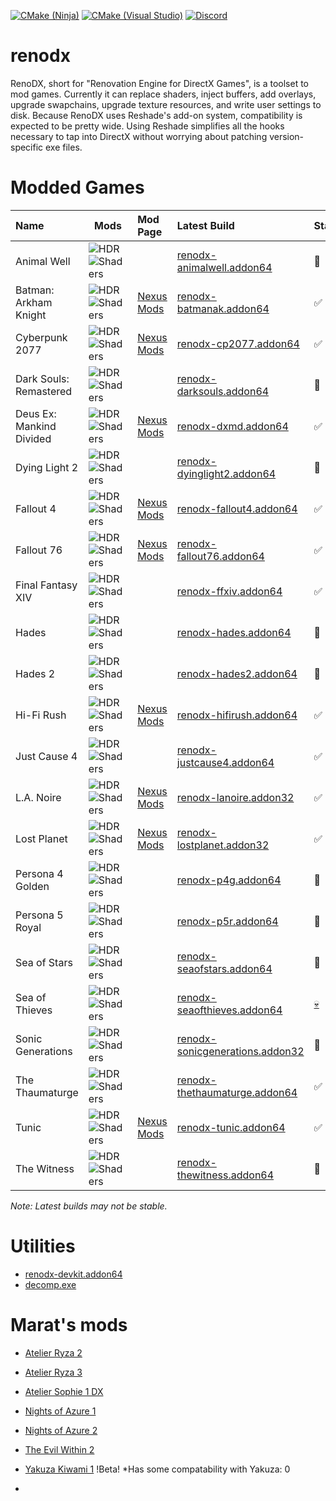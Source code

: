 [![CMake (Ninja)](https://github.com/clshortfuse/renodx/actions/workflows/cmake-ninja.yml/badge.svg)](https://github.com/clshortfuse/renodx/actions/workflows/cmake-ninja.yml) [![CMake (Visual Studio)](https://github.com/clshortfuse/renodx/actions/workflows/cmake-visual-studio.yml/badge.svg)](https://github.com/clshortfuse/renodx/actions/workflows/cmake-visual-studio.yml) [![Discord](https://img.shields.io/discord/1161035767917850784?logo=discord&logoColor=%23fff&label=Discord&labelColor=%235865F2)](https://discord.gg/5WZXDpmbpP)


# renodx
RenoDX, short for "Renovation Engine for DirectX Games", is a toolset to mod games. Currently it can replace shaders, inject buffers, add overlays, upgrade swapchains, upgrade texture resources, and write user settings to disk. Because RenoDX uses Reshade's add-on system, compatibility is expected to be pretty wide. Using Reshade simplifies all the hooks necessary to tap into DirectX without worrying about patching version-specific exe files.


# Modded Games

| Name                     | Mods                                                                                                                                                                                                      | Mod Page                                                                                 | Latest Build                                                                                            | Status                                                     |
| :----------------------- | --------------------------------------------------------------------------------------------------------------------------------------------------------------------------------------------------------- | :--------------------------------------------------------------------------------------- | :------------------------------------------------------------------------------------------------------ | :--------------------------------------------------------- |
| Animal Well              | ![HDR](https://img.shields.io/badge/HDR-Add-blue) ![Shaders](https://img.shields.io/github/directory-file-count/clshortfuse/renodx/src%2Fgames%2Fanimalwell?type=file&extension=hlsl&label=Shaders)       |                                                                                          | [renodx-animalwell.addon64](https://clshortfuse.github.io/renodx/renodx-animalwell.addon64)             | :construction:                                             |
| Batman: Arkham Knight    | ![HDR](https://img.shields.io/badge/HDR-Add-blue) ![Shaders](https://img.shields.io/github/directory-file-count/clshortfuse/renodx/src%2Fgames%2Fbatmanak?type=file&extension=hlsl&label=Shaders)         | [Nexus Mods](https://www.nexusmods.com/batmanarkhamknight/mods/1509)                     | [renodx-batmanak.addon64](https://clshortfuse.github.io/renodx/renodx-batmanak.addon64)                 | :white_check_mark:                                         |
| Cyberpunk 2077           | ![HDR](https://img.shields.io/badge/HDR-Fix-green) ![Shaders](https://img.shields.io/github/directory-file-count/clshortfuse/renodx/src%2Fgames%2Fcp2077?type=file&extension=hlsl&label=Shaders)          | [Nexus Mods](https://www.nexusmods.com/cyberpunk2077/mods/13912)                         | [renodx-cp2077.addon64](https://clshortfuse.github.io/renodx/renodx-cp2077.addon64)                     | :white_check_mark:                                         |
| Dark Souls: Remastered   | ![HDR](https://img.shields.io/badge/HDR-Add-blue) ![Shaders](https://img.shields.io/github/directory-file-count/clshortfuse/renodx/src%2Fgames%2Fdarksouls?type=file&extension=hlsl&label=Shaders)        |                                                                                          | [renodx-darksouls.addon64](https://clshortfuse.github.io/renodx/renodx-darksouls.addon64)               | :construction:                                             |
| Deus Ex: Mankind Divided | ![HDR](https://img.shields.io/badge/HDR-Add-blue) ![Shaders](https://img.shields.io/github/directory-file-count/clshortfuse/renodx/src%2Fgames%2Fdxmd?type=file&extension=hlsl&label=Shaders)             | [Nexus Mods](https://www.nexusmods.com/deusexmankinddivided/mods/28)                     | [renodx-dxmd.addon64](https://clshortfuse.github.io/renodx/renodx-dxmd.addon64)                         | :white_check_mark:                                         |
| Dying Light 2            | ![HDR](https://img.shields.io/badge/HDR-Add-blue) ![Shaders](https://img.shields.io/github/directory-file-count/clshortfuse/renodx/src%2Fgames%2Fdyinglight2?type=file&extension=hlsl&label=Shaders)      |                                                                                          | [renodx-dyinglight2.addon64](https://clshortfuse.github.io/renodx/renodx-dyinglight2.addon64)           | :construction:                                             |
| Fallout 4                | ![HDR](https://img.shields.io/badge/HDR-Add-blue) ![Shaders](https://img.shields.io/github/directory-file-count/clshortfuse/renodx/src%2Fgames%2Ffallout4?type=file&extension=hlsl&label=Shaders)         | [Nexus Mods](https://www.nexusmods.com/fallout4/mods/81123)                              | [renodx-fallout4.addon64](https://clshortfuse.github.io/renodx/renodx-fallout4.addon64)                 | :white_check_mark:                                         |
| Fallout 76               | ![HDR](https://img.shields.io/badge/HDR-Add-blue) ![Shaders](https://img.shields.io/github/directory-file-count/clshortfuse/renodx/src%2Fgames%2Ffallout76?type=file&extension=hlsl&label=Shaders)        | [Nexus Mods](https://www.nexusmods.com/fallout76/mods/2559/)                             | [renodx-fallout76.addon64](https://clshortfuse.github.io/renodx/renodx-fallout76.addon64)               | :white_check_mark:                                         |
| Final Fantasy XIV        | ![HDR](https://img.shields.io/badge/HDR-Add-blue) ![Shaders](https://img.shields.io/github/directory-file-count/clshortfuse/renodx/src%2Fgames%2Fffxiv?type=file&extension=hlsl&label=Shaders)            |                                                                                          | [renodx-ffxiv.addon64](https://clshortfuse.github.io/renodx/renodx-ffxiv.addon64)                       | :white_check_mark:                                         |
| Hades                    | ![HDR](https://img.shields.io/badge/HDR-Add-blue) ![Shaders](https://img.shields.io/github/directory-file-count/clshortfuse/renodx/src%2Fgames%2Fhades?type=file&extension=hlsl&label=Shaders)            |                                                                                          | [renodx-hades.addon64](https://clshortfuse.github.io/renodx/renodx-hades.addon64)                       | :construction:                                             |
| Hades 2                  | ![HDR](https://img.shields.io/badge/HDR-Add-blue) ![Shaders](https://img.shields.io/github/directory-file-count/clshortfuse/renodx/src%2Fgames%2Fhades2?type=file&extension=hlsl&label=Shaders)           |                                                                                          | [renodx-hades2.addon64](https://clshortfuse.github.io/renodx/renodx-hades2.addon64)                     | :construction:                                             |
| Hi-Fi Rush               | ![HDR](https://img.shields.io/badge/HDR-Add-blue) ![Shaders](https://img.shields.io/github/directory-file-count/clshortfuse/renodx/src%2Fgames%2Fhifirush?type=file&extension=hlsl&label=Shaders)         | [Nexus Mods](https://www.nexusmods.com/hifirush/mods/24)                                 | [renodx-hifirush.addon64](https://clshortfuse.github.io/renodx/renodx-hifirush.addon64)                 | :white_check_mark:                                         |
| Just Cause 4             | ![HDR](https://img.shields.io/badge/HDR-Add-blue) ![Shaders](https://img.shields.io/github/directory-file-count/clshortfuse/renodx/src%2Fgames%2Fjustcause4?type=file&extension=hlsl&label=Shaders)       |                                                                                          | [renodx-justcause4.addon64](https://clshortfuse.github.io/renodx/renodx-justcause4.addon64)             | :white_check_mark:                                         |
| L.A. Noire               | ![HDR](https://img.shields.io/badge/HDR-Add-blue) ![Shaders](https://img.shields.io/github/directory-file-count/clshortfuse/renodx/src%2Fgames%2Flanoire?type=file&extension=hlsl&label=Shaders)          | [Nexus Mods](https://www.nexusmods.com/lanoire/mods/6)                                   | [renodx-lanoire.addon32](https://clshortfuse.github.io/renodx/renodx-lanoire.addon32)                   | :white_check_mark:                                         |
| Lost Planet              | ![HDR](https://img.shields.io/badge/HDR-Add-blue) ![Shaders](https://img.shields.io/github/directory-file-count/clshortfuse/renodx/src%2Fgames%2Flanoire?type=file&extension=hlsl&label=Shaders)          | [Nexus Mods](https://www.nexusmods.com/lostplanetextremeconditioncoloniesedition/mods/2) | [renodx-lostplanet.addon32](https://clshortfuse.github.io/renodx/renodx-lostplanet.addon32)             | :white_check_mark:                                         |
| Persona 4 Golden         | ![HDR](https://img.shields.io/badge/HDR-Add-blue) ![Shaders](https://img.shields.io/github/directory-file-count/clshortfuse/renodx/src%2Fgames%2Fp4g?type=file&extension=hlsl&label=Shaders)              |                                                                                          | [renodx-p4g.addon64](https://clshortfuse.github.io/renodx/renodx-p4g.addon64)                           | :construction:                                             |
| Persona 5 Royal          | ![HDR](https://img.shields.io/badge/HDR-Add-blue) ![Shaders](https://img.shields.io/github/directory-file-count/clshortfuse/renodx/src%2Fgames%2Fp5r?type=file&extension=hlsl&label=Shaders)              |                                                                                          | [renodx-p5r.addon64](https://clshortfuse.github.io/renodx/renodx-p5r.addon64)                           | :construction:                                             |
| Sea of Stars             | ![HDR](https://img.shields.io/badge/HDR-Add-blue) ![Shaders](https://img.shields.io/github/directory-file-count/clshortfuse/renodx/src%2Fgames%2Fseaofstars?type=file&extension=hlsl&label=Shaders)       |                                                                                          | [renodx-seaofstars.addon64](https://clshortfuse.github.io/renodx/renodx-seaofstars.addon64)             | :construction:                                             |
| Sea of Thieves           | ![HDR](https://img.shields.io/badge/HDR-Fix-green) ![Shaders](https://img.shields.io/github/directory-file-count/clshortfuse/renodx/src%2Fgames%2Fseaofthieves?type=file&extension=hlsl&label=Shaders)    |                                                                                          | [renodx-seaofthieves.addon64](https://clshortfuse.github.io/renodx/renodx-seaofthieves.addon64)         | [:skull:](# "No longer supported because Easy Anti-Cheat") |
| Sonic Generations        | ![HDR](https://img.shields.io/badge/HDR-Add-blue) ![Shaders](https://img.shields.io/github/directory-file-count/clshortfuse/renodx/src%2Fgames%2Fsonicgenerations?type=file&extension=hlsl&label=Shaders) |                                                                                          | [renodx-sonicgenerations.addon32](https://clshortfuse.github.io/renodx/renodx-sonicgenerations.addon32) | :construction:                                             |
| The Thaumaturge          | ![HDR](https://img.shields.io/badge/HDR-Add-blue) ![Shaders](https://img.shields.io/github/directory-file-count/clshortfuse/renodx/src%2Fgames%2Fthethaumaturge?type=file&extension=hlsl&label=Shaders)   |                                                                                          | [renodx-thethaumaturge.addon64](https://clshortfuse.github.io/renodx/renodx-thethaumaturge.addon64)     | :white_check_mark:                                         |
| Tunic                    | ![HDR](https://img.shields.io/badge/HDR-Add-blue) ![Shaders](https://img.shields.io/github/directory-file-count/clshortfuse/renodx/src%2Fgames%2Ftunic?type=file&extension=hlsl&label=Shaders)            | [Nexus Mods](https://www.nexusmods.com/tunic/mods/8)                                     | [renodx-tunic.addon64](https://clshortfuse.github.io/renodx/renodx-tunic.addon64)                       | :white_check_mark:                                         |
| The Witness              | ![HDR](https://img.shields.io/badge/HDR-Add-blue) ![Shaders](https://img.shields.io/github/directory-file-count/clshortfuse/renodx/src%2Fgames%2Fthewitness?type=file&extension=hlsl&label=Shaders)       |                                                                                          | [renodx-thewitness.addon64](https://clshortfuse.github.io/renodx/renodx-tunic.addon64)                  | :construction:                                             |

*Note: Latest builds may not be stable.*

# Utilities

* [renodx-devkit.addon64](https://clshortfuse.github.io/renodx/renodx-devkit.addon64)
* [decomp.exe](https://clshortfuse.github.io/renodx/decomp.exe)

# Marat's mods

* [Atelier Ryza 2](https://marat569.github.io/renodx/renodx-ryza2.addon64)

* [Atelier Ryza 3](https://marat569.github.io/renodx/renodx-ryza3.addon64)

* [Atelier Sophie 1 DX](https://marat569.github.io/renodx/renodx-sophie1.addon64)

* [Nights of Azure 1](https://marat569.github.io/renodx/renodx-nightsofazure1.addon64)

* [Nights of Azure 2](https://marat569.github.io/renodx/renodx-nightsofazure2.addon64)

* [The Evil Within 2](https://marat569.github.io/renodx/renodx-tew2.addon64)

* [Yakuza Kiwami 1](https://marat569.github.io/renodx/renodx-kiwami1.addon64) !Beta! *Has some compatability with Yakuza: 0

* 
